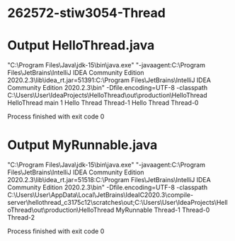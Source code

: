 # 262572-stiw3054-Thread
# Output HelloThread.java
"C:\Program Files\Java\jdk-15\bin\java.exe" "-javaagent:C:\Program Files\JetBrains\IntelliJ IDEA Community Edition 2020.2.3\lib\idea_rt.jar=51391:C:\Program Files\JetBrains\IntelliJ IDEA Community Edition 2020.2.3\bin" -Dfile.encoding=UTF-8 -classpath C:\Users\User\IdeaProjects\HelloThread\out\production\HelloThread HelloThread
main
1
Hello Thread Thread-1
Hello Thread Thread-0

Process finished with exit code 0
# Output MyRunnable.java
"C:\Program Files\Java\jdk-15\bin\java.exe" "-javaagent:C:\Program Files\JetBrains\IntelliJ IDEA Community Edition 2020.2.3\lib\idea_rt.jar=51518:C:\Program Files\JetBrains\IntelliJ IDEA Community Edition 2020.2.3\bin" -Dfile.encoding=UTF-8 -classpath C:\Users\User\AppData\Local\JetBrains\IdeaIC2020.3\compile-server\hellothread_c3175c12\scratches\out;C:\Users\User\IdeaProjects\HelloThread\out\production\HelloThread MyRunnable
Thread-1
Thread-0
Thread-2

Process finished with exit code 0
